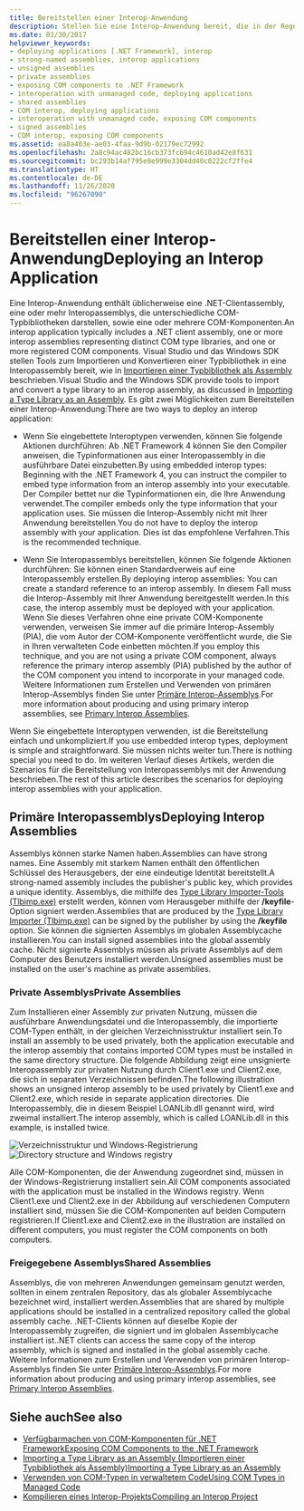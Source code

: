 ```yaml
---
title: Bereitstellen einer Interop-Anwendung
description: Stellen Sie eine Interop-Anwendung bereit, die in der Regel über eine .NET-Clientassembly, Interopassemblys verschiedener COM-Typbibliotheken und registrierte COM-Komponenten verfügt.
ms.date: 03/30/2017
helpviewer_keywords:
- deploying applications [.NET Framework], interop
- strong-named assemblies, interop applications
- unsigned assemblies
- private assemblies
- exposing COM components to .NET Framework
- interoperation with unmanaged code, deploying applications
- shared assemblies
- COM interop, deploying applications
- interoperation with unmanaged code, exposing COM components
- signed assemblies
- COM interop, exposing COM components
ms.assetid: ea8a403e-ae03-4faa-9d9b-02179ec72992
ms.openlocfilehash: 2a8c94ac482bc16cb373fc694c4610ad42e8f631
ms.sourcegitcommit: bc293b14af795e0e999e3304dd40c0222cf2ffe4
ms.translationtype: HT
ms.contentlocale: de-DE
ms.lasthandoff: 11/26/2020
ms.locfileid: "96267090"
---
```

# <a name="deploying-an-interop-application"></a><span data-ttu-id="c27e3-103">Bereitstellen einer Interop-Anwendung</span><span class="sxs-lookup"><span data-stu-id="c27e3-103">Deploying an Interop Application</span></span>

<span data-ttu-id="c27e3-104">Eine Interop-Anwendung enthält üblicherweise eine .NET-Clientassembly, eine oder mehr Interopassemblys, die unterschiedliche COM-Typbibliotheken darstellen, sowie eine oder mehrere COM-Komponenten.</span><span class="sxs-lookup"><span data-stu-id="c27e3-104">An interop application typically includes a .NET client assembly, one or more interop assemblies representing distinct COM type libraries, and one or more registered COM components.</span></span> <span data-ttu-id="c27e3-105">Visual Studio und das Windows SDK stellen Tools zum Importieren und Konvertieren einer Typbibliothek in eine Interopassembly bereit, wie in [Importieren einer Typbibliothek als Assembly](importing-a-type-library-as-an-assembly.md) beschrieben.</span><span class="sxs-lookup"><span data-stu-id="c27e3-105">Visual Studio and the Windows SDK provide tools to import and convert a type library to an interop assembly, as discussed in [Importing a Type Library as an Assembly](importing-a-type-library-as-an-assembly.md).</span></span> <span data-ttu-id="c27e3-106">Es gibt zwei Möglichkeiten zum Bereitstellen einer Interop-Anwendung:</span><span class="sxs-lookup"><span data-stu-id="c27e3-106">There are two ways to deploy an interop application:</span></span>  
  
- <span data-ttu-id="c27e3-107">Wenn Sie eingebettete Interoptypen verwenden, können Sie folgende Aktionen durchführen: Ab .NET Framework 4 können Sie den Compiler anweisen, die Typinformationen aus einer Interopassembly in die ausführbare Datei einzubetten.</span><span class="sxs-lookup"><span data-stu-id="c27e3-107">By using embedded interop types: Beginning with the .NET Framework 4, you can instruct the compiler to embed type information from an interop assembly into your executable.</span></span> <span data-ttu-id="c27e3-108">Der Compiler bettet nur die Typinformationen ein, die Ihre Anwendung verwendet.</span><span class="sxs-lookup"><span data-stu-id="c27e3-108">The compiler embeds only the type information that your application uses.</span></span> <span data-ttu-id="c27e3-109">Sie müssen die Interop-Assembly nicht mit Ihrer Anwendung bereitstellen.</span><span class="sxs-lookup"><span data-stu-id="c27e3-109">You do not have to deploy the interop assembly with your application.</span></span> <span data-ttu-id="c27e3-110">Dies ist das empfohlene Verfahren.</span><span class="sxs-lookup"><span data-stu-id="c27e3-110">This is the recommended technique.</span></span>  
  
- <span data-ttu-id="c27e3-111">Wenn Sie Interopassemblys bereitstellen, können Sie folgende Aktionen durchführen: Sie können einen Standardverweis auf eine Interopassembly erstellen.</span><span class="sxs-lookup"><span data-stu-id="c27e3-111">By deploying interop assemblies: You can create a standard reference to an interop assembly.</span></span> <span data-ttu-id="c27e3-112">In diesem Fall muss die Interop-Assembly mit Ihrer Anwendung bereitgestellt werden.</span><span class="sxs-lookup"><span data-stu-id="c27e3-112">In this case, the interop assembly must be deployed with your application.</span></span> <span data-ttu-id="c27e3-113">Wenn Sie dieses Verfahren ohne eine private COM-Komponente verwenden, verweisen Sie immer auf die primäre Interop-Assembly (PIA), die vom Autor der COM-Komponente veröffentlicht wurde, die Sie in Ihren verwalteten Code einbetten möchten.</span><span class="sxs-lookup"><span data-stu-id="c27e3-113">If you employ this technique, and you are not using a private COM component, always reference the primary interop assembly (PIA) published by the author of the COM component you intend to incorporate in your managed code.</span></span> <span data-ttu-id="c27e3-114">Weitere Informationen zum Erstellen und Verwenden von primären Interop-Assemblys finden Sie unter [Primäre Interop-Assemblys](/previous-versions/dotnet/netframework-4.0/aax7sdch(v=vs.100)).</span><span class="sxs-lookup"><span data-stu-id="c27e3-114">For more information about producing and using primary interop assemblies, see [Primary Interop Assemblies](/previous-versions/dotnet/netframework-4.0/aax7sdch(v=vs.100)).</span></span>  
  
 <span data-ttu-id="c27e3-115">Wenn Sie eingebettete Interoptypen verwenden, ist die Bereitstellung einfach und unkompliziert.</span><span class="sxs-lookup"><span data-stu-id="c27e3-115">If you use embedded interop types, deployment is simple and straightforward.</span></span> <span data-ttu-id="c27e3-116">Sie müssen nichts weiter tun.</span><span class="sxs-lookup"><span data-stu-id="c27e3-116">There is nothing special you need to do.</span></span> <span data-ttu-id="c27e3-117">Im weiteren Verlauf dieses Artikels, werden die Szenarios für die Bereitstellung von Interopassemblys mit der Anwendung beschrieben.</span><span class="sxs-lookup"><span data-stu-id="c27e3-117">The rest of this article describes the scenarios for deploying interop assemblies with your application.</span></span>  
  
## <a name="deploying-interop-assemblies"></a><span data-ttu-id="c27e3-118">Primäre Interopassemblys</span><span class="sxs-lookup"><span data-stu-id="c27e3-118">Deploying Interop Assemblies</span></span>  

 <span data-ttu-id="c27e3-119">Assemblys können starke Namen haben.</span><span class="sxs-lookup"><span data-stu-id="c27e3-119">Assemblies can have strong names.</span></span> <span data-ttu-id="c27e3-120">Eine Assembly mit starkem Namen enthält den öffentlichen Schlüssel des Herausgebers, der eine eindeutige Identität bereitstellt.</span><span class="sxs-lookup"><span data-stu-id="c27e3-120">A strong-named assembly includes the publisher's public key, which provides a unique identity.</span></span> <span data-ttu-id="c27e3-121">Assemblys, die mithilfe des [Type Library Importer-Tools (Tlbimp.exe)](../tools/tlbimp-exe-type-library-importer.md) erstellt werden, können vom Herausgeber mithilfe der **/keyfile**-Option signiert werden.</span><span class="sxs-lookup"><span data-stu-id="c27e3-121">Assemblies that are produced by the [Type Library Importer (Tlbimp.exe)](../tools/tlbimp-exe-type-library-importer.md) can be signed by the publisher by using the **/keyfile** option.</span></span> <span data-ttu-id="c27e3-122">Sie können die signierten Assemblys im globalen Assemblycache installieren.</span><span class="sxs-lookup"><span data-stu-id="c27e3-122">You can install signed assemblies into the global assembly cache.</span></span> <span data-ttu-id="c27e3-123">Nicht signierte Assemblys müssen als private Assemblys auf dem Computer des Benutzers installiert werden.</span><span class="sxs-lookup"><span data-stu-id="c27e3-123">Unsigned assemblies must be installed on the user's machine as private assemblies.</span></span>  
  
### <a name="private-assemblies"></a><span data-ttu-id="c27e3-124">Private Assemblys</span><span class="sxs-lookup"><span data-stu-id="c27e3-124">Private Assemblies</span></span>  

 <span data-ttu-id="c27e3-125">Zum Installieren einer Assembly zur privaten Nutzung, müssen die ausführbare Anwendungsdatei und die Interopassembly, die importierte COM-Typen enthält, in der gleichen Verzeichnisstruktur installiert sein.</span><span class="sxs-lookup"><span data-stu-id="c27e3-125">To install an assembly to be used privately, both the application executable and the interop assembly that contains imported COM types must be installed in the same directory structure.</span></span> <span data-ttu-id="c27e3-126">Die folgende Abbildung zeigt eine unsignierte Interopassembly zur privaten Nutzung durch Client1.exe und Client2.exe, die sich in separaten Verzeichnissen befinden.</span><span class="sxs-lookup"><span data-stu-id="c27e3-126">The following illustration shows an unsigned interop assembly to be used privately by Client1.exe and Client2.exe, which reside in separate application directories.</span></span> <span data-ttu-id="c27e3-127">Die Interopassembly, die in diesem Beispiel LOANLib.dll genannt wird, wird zweimal installiert.</span><span class="sxs-lookup"><span data-stu-id="c27e3-127">The interop assembly, which is called LOANLib.dll in this example, is installed twice.</span></span>  
  
 <span data-ttu-id="c27e3-128">![Verzeichnisstruktur und Windows-Registrierung](./media/deploying-an-interop-application/com-private-deployment.gif "Verzeichnisstruktur- und Registrierungseinträge für eine private Bereitstellung")</span><span class="sxs-lookup"><span data-stu-id="c27e3-128">![Directory structure and Windows registry](./media/deploying-an-interop-application/com-private-deployment.gif "Directory structure and registry entries for a private deployment")</span></span>  
  
 <span data-ttu-id="c27e3-129">Alle COM-Komponenten, die der Anwendung zugeordnet sind, müssen in der Windows-Registrierung installiert sein.</span><span class="sxs-lookup"><span data-stu-id="c27e3-129">All COM components associated with the application must be installed in the Windows registry.</span></span> <span data-ttu-id="c27e3-130">Wenn Client1.exe und Client2.exe in der Abbildung auf verschiedenen Computern installiert sind, müssen Sie die COM-Komponenten auf beiden Computern registrieren.</span><span class="sxs-lookup"><span data-stu-id="c27e3-130">If Client1.exe and Client2.exe in the illustration are installed on different computers, you must register the COM components on both computers.</span></span>  
  
### <a name="shared-assemblies"></a><span data-ttu-id="c27e3-131">Freigegebene Assemblys</span><span class="sxs-lookup"><span data-stu-id="c27e3-131">Shared Assemblies</span></span>  

 <span data-ttu-id="c27e3-132">Assemblys, die von mehreren Anwendungen gemeinsam genutzt werden, sollten in einem zentralen Repository, das als globaler Assemblycache bezeichnet wird, installiert werden.</span><span class="sxs-lookup"><span data-stu-id="c27e3-132">Assemblies that are shared by multiple applications should be installed in a centralized repository called the global assembly cache.</span></span> <span data-ttu-id="c27e3-133">.NET-Clients können auf dieselbe Kopie der Interopassembly zugreifen, die signiert und im globalen Assemblycache installiert ist.</span><span class="sxs-lookup"><span data-stu-id="c27e3-133">.NET clients can access the same copy of the interop assembly, which is signed and installed in the global assembly cache.</span></span> <span data-ttu-id="c27e3-134">Weitere Informationen zum Erstellen und Verwenden von primären Interop-Assemblys finden Sie unter [Primäre Interop-Assemblys](/previous-versions/dotnet/netframework-4.0/aax7sdch(v=vs.100)).</span><span class="sxs-lookup"><span data-stu-id="c27e3-134">For more information about producing and using primary interop assemblies, see [Primary Interop Assemblies](/previous-versions/dotnet/netframework-4.0/aax7sdch(v=vs.100)).</span></span>  
  
## <a name="see-also"></a><span data-ttu-id="c27e3-135">Siehe auch</span><span class="sxs-lookup"><span data-stu-id="c27e3-135">See also</span></span>

- [<span data-ttu-id="c27e3-136">Verfügbarmachen von COM-Komponenten für .NET Framework</span><span class="sxs-lookup"><span data-stu-id="c27e3-136">Exposing COM Components to the .NET Framework</span></span>](exposing-com-components.md)
- [<span data-ttu-id="c27e3-137">Importing a Type Library as an Assembly (Importieren einer Typbibliothek als Assembly)</span><span class="sxs-lookup"><span data-stu-id="c27e3-137">Importing a Type Library as an Assembly</span></span>](importing-a-type-library-as-an-assembly.md)
- <span data-ttu-id="c27e3-138">[Verwenden von COM-Typen in verwaltetem Code](/previous-versions/dotnet/netframework-4.0/3y76b69k(v=vs.100))</span><span class="sxs-lookup"><span data-stu-id="c27e3-138">[Using COM Types in Managed Code](/previous-versions/dotnet/netframework-4.0/3y76b69k(v=vs.100))</span></span>
- [<span data-ttu-id="c27e3-139">Kompilieren eines Interop-Projekts</span><span class="sxs-lookup"><span data-stu-id="c27e3-139">Compiling an Interop Project</span></span>](compiling-an-interop-project.md)

